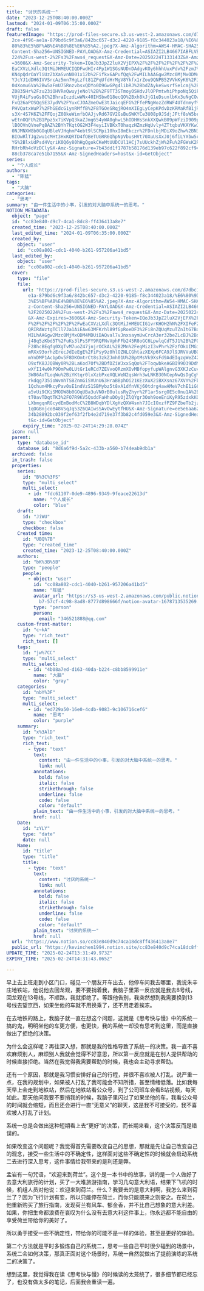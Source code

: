 ```yaml
---
title: "讨厌的系统一"
date: "2023-12-25T08:40:00.000Z"
lastmod: "2024-01-09T06:35:00.000Z"
draft: false
featuredImage: "https://prod-files-secure.s3.us-west-2.amazonaws.com/d7dbc101-8\
  2ce-4f96-ae1a-879bd6c9f3a6/842bc657-d3c2-4220-9185-f8c344023a18/%E6%80%9D%E8%\
  80%83%E5%BF%AB%E4%B8%8E%E6%85%A2.jpeg?X-Amz-Algorithm=AWS4-HMAC-SHA256&X-Amz-\
  Content-Sha256=UNSIGNED-PAYLOAD&X-Amz-Credential=ASIAZI2LB4667IABFLVB%2F20250\
  224%2Fus-west-2%2Fs3%2Faws4_request&X-Amz-Date=20250224T133143Z&X-Amz-Expires\
  =3600&X-Amz-Security-Token=IQoJb3JpZ2luX2VjEPX%2F%2F%2F%2F%2F%2F%2F%2F%2F%2Fw\
  EaCXVzLXdlc3QtMiJHMEUCIQDFwdHIr4Pp1W1SGsNUDnDAdgvKOy6hhhUuxPdv%2FzmJ%2BwIgUkz\
  KN4pQdrOaYliUzZbXaSvnN001x12b%2Fifkx6APufQq%2FwMILhAAGgw2Mzc0MjMxODM4MDUiDOsy\
  YJcYJ1dDH6IVVSrcAz5mn7HgLzft81ZPqUfdHrMgV8Ykfx1rZou9QNPB52VVkKyK6%2FJsPkFLqwQ\
  04Xomu6Va%2Bw5aFmU75RnzvbsxQDYo0D9GwGPg4libRJ%2BbdZAykeSwsrfSe1cmj%2BUuic3t7e\
  Z0835Hr%2Fzu23iOHVReQwuyjeNol%2B%2F9TT3STmoyOSHdvJlOPPmtwhiPhpoNq5QiF%2BfQxki\
  VUjR4iFsuGs8C%2BhraIczdLwWNx40IHSbw018ecQO%2Bxh8kJjG1eDsunlbKx3uNgCOwxRHOkQ%2\
  FxQ26aPOSQgSE37ydV%2FYuxCJOAZmeOwE3tJaicqEFG%2FfePNgWozZdRWF4UTdnmyf%2FOt%2BQ\
  PHVQatxWuP7%2FhGEdcG1ynRMffB%2F8TGOeSRqjRO4mXIEgLyCepKPdvDzKRMaRfB1jR3cO%2BK7\
  s3Xr4S7K6Z%2FFQojZ08keWimfbOAJjvRd67GV2GsBuSWKYCe3U08p9JSdjJFtf8sW5br9JWSOhYR\
  wEtnOQFU%2B1Ppz5x7iKVpQ3kaZJmg654yWA0ghwL5hODHHsSnkXXQwkB09pWfziD909pX%2BjbW1\
  lB0OVnQVnePq8AZ%2BYh7KqtOG2W3F4eyiIVBKxT0haqzHZmzHqUvly4ZTtqbuVKAYKwJZNNYrsKz\
  0NJMNXW8b0GOqUBleVJHqhmP4ebt9lSCMpi10hxI8mEkczr%2FDnlbjMDiX9oZhw%2BN3sibfl0sj\
  BIOwRlTJg2wu1cMHt3HxKQRTD4fOBeTUGRR6QhpNpVbusHVt70XuUsXxJ0j6fiLYXbw5cRumVnkYq\
  YG%2BlxUdPsd4VqriK0Q6y80hHgQgokCKeMtUUDCUl1HCj7sUUckhZjW%2Fu%2FGWsK2RV4PvJNUD\
  RHrbRh4oVzDCly&X-Amz-Signature=7b43dd1f1787b58176d139eb97c622f892cf94098ef43a\
  88cb378ca7e51b7155&X-Amz-SignedHeaders=host&x-id=GetObject"
series:
  - "个人成长"
authors:
  - "陈猛"
tags:
  - "大脑"
categories:
  - "思考"
summary: "由一件生活中的小事，引发的对大脑中系统一的思考。"
NOTION_METADATA:
  object: "page"
  id: "cc83e840-d9c7-4ca1-8dc8-ff436413a8e7"
  created_time: "2023-12-25T08:40:00.000Z"
  last_edited_time: "2024-01-09T06:35:00.000Z"
  created_by:
    object: "user"
    id: "cc08a802-cdc1-4040-b261-957206a41bd5"
  last_edited_by:
    object: "user"
    id: "cc08a802-cdc1-4040-b261-957206a41bd5"
  cover:
    type: "file"
    file:
      url: "https://prod-files-secure.s3.us-west-2.amazonaws.com/d7dbc101-82ce-4f96-a\
        e1a-879bd6c9f3a6/842bc657-d3c2-4220-9185-f8c344023a18/%E6%80%9D%E8%80%8\
        3%E5%BF%AB%E4%B8%8E%E6%85%A2.jpeg?X-Amz-Algorithm=AWS4-HMAC-SHA256&X-Am\
        z-Content-Sha256=UNSIGNED-PAYLOAD&X-Amz-Credential=ASIAZI2LB466QWDX3OTM\
        %2F20250224%2Fus-west-2%2Fs3%2Faws4_request&X-Amz-Date=20250224T132928Z\
        &X-Amz-Expires=3600&X-Amz-Security-Token=IQoJb3JpZ2luX2VjEPX%2F%2F%2F%2\
        F%2F%2F%2F%2F%2F%2FwEaCXVzLXdlc3QtMiJHMEUCIG1vrKHOH2hN%2FXIFeF2LFNGCKfI\
        QRIRAWztgTCll7Ja1AiEAw63MFKrhl89fGpRoeDF3%2Fi8nZQUqMzuTZnItG7BoKrcq%2Fw\
        MILhAAGgw2Mzc0MjMxODM4MDUiDAQval7vJnxsaymUwCrcA3er32beZLcBJ%2Bql8%2F4ST\
        j48q5zKbd5T%2FuKs3lPsSFY9RQFNvVphFFb245R8oGC6LpwlqCdT5J1%2B%2FQk84difv4\
        F28hcBEqfg0XgTvM7uoZ47jnjrOCkAL%2B2Mn%2FegMizI3vPhr%2FzfOkUIMGiWpozhXTD\
        mRXx93orhzErecJdIeEgE%2FiPsy9z0hlOZNLCGhtazXEXp6FCA9Jl9JRVVuUBOjvR4iwA4\
        mYnDMP1AcbpOv5F8DKOmtrCt8s3zkZJmh01U%2BptMsVk9XsFd9AdEIgzgWeZ424%2F5%2F\
        O9xfK8JJQBWy0R%2BLaKod7Of%2BDfDZiWJxxSqQo%2FToqwbkeAGBI99O39DdMmkx9lCfV\
        wXfI14w0kP9OmPw0LUtGr1eRCd7ZEVvoQRzmXOvMBfopyfupWAlgnvG3XKJzCuvBtig%2BF\
        3W86AoTLoqWu%2BiYKtqr0lxXzbPxeXQLWeN2qsWrh3wLNKB30NCepNwQsDgCg%2BfgoB7j\
        rkdqg735ioWvmhTSBZnmGiSVUnU63HraBBphOi21KEzXuX2iBXXsnz67XVY%2FbnNCvKB79\
        1Qchum4MkcyPav0sE1ndVzS1SBMybz5t8xA1dfnVKj60tdrg4awAMeV7chE1iG6OLS1Enhj\
        a5vUi9CKiSMODW8b0GOqUBa3uVNOrB0ulusRyZhyr%2F1ar5srgOE5c0nu1A%2BWTQrr6Vf\
        tT0avTDqtTK3%2FO7R9KV5QsddFaHhuDOyOjZlQYgr3Ooh9oeEniKyR95zdxkKOBTMb67ZF\
        LXbmgqnRGcydEmBodMcC%2B8WDqbYDlXgHzQXW4snh7JIcIOxzfPZ9FZbeTb2jz9xpJkIxD\
        1qOGBnjcoB48VSqJq53Z6QAIwsSAvOwEytfHU&X-Amz-Signature=ee5e6aa62d0f1855f\
        34b28892bc039f2ef63f2fb4e2d719e37f3b82c4fd059e3&X-Amz-SignedHeaders=hos\
        t&x-id=GetObject"
      expiry_time: "2025-02-24T14:29:28.074Z"
  icon: null
  parent:
    type: "database_id"
    database_id: "8d6a6f9d-5a2c-433b-a560-b744eab9db1a"
  archived: false
  in_trash: false
  properties:
    series:
      id: "B%3C%3FS"
      type: "multi_select"
      multi_select:
        - id: "fdc61107-0de9-4896-9349-9feace22613d"
          name: "个人成长"
          color: "blue"
    draft:
      id: "JiWU"
      type: "checkbox"
      checkbox: false
    Created time:
      id: "UBQ%7B"
      type: "created_time"
      created_time: "2023-12-25T08:40:00.000Z"
    authors:
      id: "bK%3B%5B"
      type: "people"
      people:
        - object: "user"
          id: "cc08a802-cdc1-4040-b261-957206a41bd5"
          name: "陈猛"
          avatar_url: "https://s3-us-west-2.amazonaws.com/public.notion-static.com/775523\
            b7-57cf-4c98-8ad8-8777d898666f/notion-avatar-1678713535269.png"
          type: "person"
          person:
            email: "346521888@qq.com"
    custom-front-matter:
      id: "c~kA"
      type: "rich_text"
      rich_text: []
    tags:
      id: "jw%7CC"
      type: "multi_select"
      multi_select:
        - id: "4b08a7ed-d163-40da-b224-c8bb8599911e"
          name: "大脑"
          color: "gray"
    categories:
      id: "nbY%3F"
      type: "multi_select"
      multi_select:
        - id: "ed729a50-16e0-4cdb-9083-9c106716cef6"
          name: "思考"
          color: "purple"
    summary:
      id: "x%3AlD"
      type: "rich_text"
      rich_text:
        - type: "text"
          text:
            content: "由一件生活中的小事，引发的对大脑中系统一的思考。"
            link: null
          annotations:
            bold: false
            italic: false
            strikethrough: false
            underline: false
            code: false
            color: "default"
          plain_text: "由一件生活中的小事，引发的对大脑中系统一的思考。"
          href: null
    Date:
      id: "zYLY"
      type: "date"
      date: null
    Name:
      id: "title"
      type: "title"
      title:
        - type: "text"
          text:
            content: "讨厌的系统一"
            link: null
          annotations:
            bold: false
            italic: false
            strikethrough: false
            underline: false
            code: false
            color: "default"
          plain_text: "讨厌的系统一"
          href: null
  url: "https://www.notion.so/cc83e840d9c74ca18dc8ff436413a8e7"
  public_url: "https://kevinchen1994.notion.site/cc83e840d9c74ca18dc8ff436413a8e7"
UPDATE_TIME: "2025-02-24T13:31:49.973Z"
EXPIRY_TIME: "2025-02-24T14:31:43.065Z"

---
```

<link rel="stylesheet" href="https://cdn.jsdelivr.net/npm/katex@0.16.2/dist/katex.min.css" integrity="sha384-bYdxxUwYipFNohQlHt0bjN/LCpueqWz13HufFEV1SUatKs1cm4L6fFgCi1jT643X" crossorigin="anonymous">


早上去上班走到小区门口，碰见一个朋友开车出去，他停车问我去哪里，我说朱辛庄地铁站，他说他去回龙观，要不要捎着我，我脑子里第一反应就是我去8号线，回龙观在13号线，不顺路，我就拒绝了。等跟他告别，我突然想到我需要换到13号线去望京西，如果坐他的车就不用换乘了，还不用走着挨冻。


在去地铁的路上，我脑子就一直在想这个问题，这就是《思考快与慢》中的系统一搞的鬼，明明坐他的车更方便，也更快，我的系统一却没有思考到这里，而是直接做出了拒绝的决策。


为什么会这样呢？再往深入想，那就是我的性格导致了系统一的决策。我一直不喜欢麻烦别人，麻烦别人我就会觉得不好意思，所以第一反应就是在别人提供帮助的时候直接拒绝。当然在我觉得我需要帮助的时候，我也会主动寻求帮助。


还有一个原因，那就是我习惯安排好自己的行程，并很不喜欢被人打乱。说严重一点，在我的规划中，如果被人打乱了我可能会不知所措，甚至情绪低落。比如我每天早上会走到地铁站，然后在地铁站看公众号，到了公司班车会看B站视频，每天如此。那天他问我要不要捎我的时候，我脑子里闪过了如果坐他的车，我看公众号的时间就会缩短，而且还会进行一直“无意义”的聊天，这是我不可接受的，我不喜欢被人打乱了计划。


系统一总是会做出这种短期看上去“更好”的决策，而长期来看，这个决策反而是错误的。


如果改变这个问题呢？我觉得首先需要改变自己的思想，那就是先让自己改变自己的观念，接受一些生活中的不确定性，这样面对这些不确定性的时候就会启动系统二去进行深入思考，这件事情给我带来的是利还是弊。


孟岩有一句咒语，“欢迎来到荷兰”。这个是一本书中的故事，讲的是一个人做好了去意大利旅行的计划，买了一大堆旅游指南，学习几句意大利语，结果下飞机的时候，机组人员对他说：欢迎来到荷兰。什么？我要去的是意大利啊，我怎么来到荷兰了？因为飞行计划有变，所以只能停在荷兰，而你只能既来之则安之。在荷兰，他重新购买了旅行指南，发现荷兰有风车、郁金香，并不比自己想象的意大利差。如果，你把生命都浪费在哀叹为什么没有去意大利这件事上，你永远都不能自由的享受荷兰带给你的美好了。


所以勇于接受一些不确定性，带给你的可能不是一样的体验，甚至是更好的体验。


第二个方法就是平时多锻炼自己的系统二，思考一些自己平时很少碰到的场景中，系统二会如何决策，那真正面对这个场景时，系统一自然就做出了提前演练的系统二的决策了。


想到这里，我觉得我在读《思考快与慢》的时候读的太笼统了，很多细节都已经忘了，也没有做太多的笔记，后面我会重读一遍。

